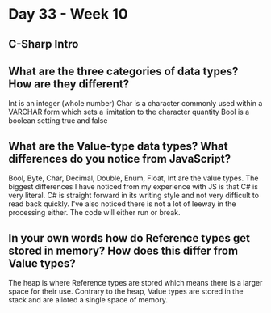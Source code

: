 # Day 33 - Week 10
## C-Sharp Intro

## What are the three categories of data types? How are they different?
Int is an integer (whole number)
Char is a character commonly used within a VARCHAR form which sets a limitation to the character quantity
Bool is a boolean setting true and false

## What are the Value-type data types? What differences do you notice from JavaScript?
Bool, Byte, Char, Decimal, Double, Enum, Float, Int are the value types. The biggest differences I have noticed from my experience with JS is that C# is very literal. C# is straight forward in its writing style and not very difficult to read back quickly. I've also noticed there is not a lot of leeway in the processing either. The code will either run or break. 

## In your own words how do Reference types get stored in memory? How does this differ from Value types?
The heap is where Reference types are stored which means there is a larger space for their use. Contrary to the heap, Value types are stored in the stack and are alloted a single space of memory.